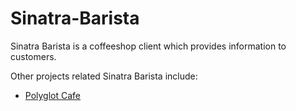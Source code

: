 Sinatra-Barista
===============

Sinatra Barista is a coffeeshop client which provides information to customers.

Other projects related Sinatra Barista include:

* [Polyglot Cafe](https://github.com/joncortez/polyglotcafe)